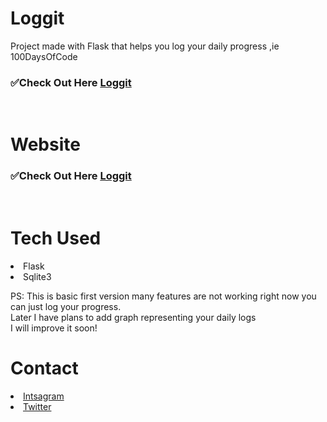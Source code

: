 # Loggit
Project made with Flask that helps you log your daily progress ,ie 100DaysOfCode
<h3>✅<b>Check Out Here <a href="https://loggit-app.herokuapp.com/login">Loggit</a></b></h3><br>
<h1>Website</h1>
<h3>✅<b>Check Out Here <a href="https://loggit-app.herokuapp.com/login">Loggit</a></b></h3><br>
<h1>Tech Used </h1>
<li>Flask</li>
<li>Sqlite3</li>

<p>PS: This is basic first version many features are not working right now you can just log your progress.<br>Later I have plans to add graph representing your daily logs 
<br>
I will improve it soon!
</p>
<h1>Contact</h1>
<li><a href="https://www.instagram.com/sahiljena_/">Intsagram</a></li>
<li><a href="https://twitter.com/Sahiljena7">Twitter</a></li>
